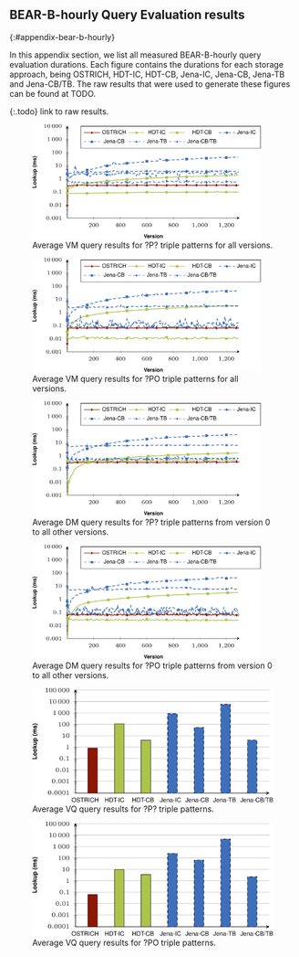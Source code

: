 ## BEAR-B-hourly Query Evaluation results
{:#appendix-bear-b-hourly}

In this appendix section, we list all measured BEAR-B-hourly query evaluation durations.
Each figure contains the durations for each storage approach, being
OSTRICH, HDT-IC, HDT-CB, Jena-IC, Jena-CB, Jena-TB and Jena-CB/TB.
The raw results that were used to generate these figures can be found at TODO.

{:.todo}
link to raw results.

<figure id="result_bearb-hourly-vm-p">
<img src="img/query/result_bearb-hourly-vm-p.svg" alt="[BEAR-B-hourly ?P? VM]" height="200em">
<figcaption markdown="block">
Average VM query results for ?P? triple patterns for all versions.
</figcaption>
</figure>

<figure id="result_bearb-hourly-vm-po">
<img src="img/query/result_bearb-hourly-vm-po.svg" alt="[BEAR-B-hourly ?PO VM]" height="200em">
<figcaption markdown="block">
Average VM query results for ?PO triple patterns for all versions.
</figcaption>
</figure>

<figure id="result_bearb-hourly-dm-p">
<img src="img/query/result_bearb-hourly-dm-p.svg" alt="[BEAR-B-hourly ?P? DM]" height="200em">
<figcaption markdown="block">
Average DM query results for ?P? triple patterns from version 0 to all other versions.
</figcaption>
</figure>

<figure id="result_bearb-hourly-dm-po">
<img src="img/query/result_bearb-hourly-dm-po.svg" alt="[BEAR-B-hourly ?PO DM]" height="200em">
<figcaption markdown="block">
Average DM query results for ?PO triple patterns from version 0 to all other versions.
</figcaption>
</figure>

<figure id="result_bearb-hourly-vq-p">
<img src="img/query/result_bearb-hourly-vq-p.svg" alt="[BEAR-B-hourly ?P? VQ]" height="200em">
<figcaption markdown="block">
Average VQ query results for ?P? triple patterns.
</figcaption>
</figure>

<figure id="result_bearb-hourly-vq-po">
<img src="img/query/result_bearb-hourly-vq-po.svg" alt="[BEAR-B-hourly ?PO VQ]" height="200em">
<figcaption markdown="block">
Average VQ query results for ?PO triple patterns.
</figcaption>
</figure>